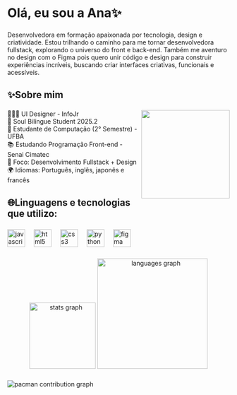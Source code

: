 <h1 align="left">Olá, eu sou a Ana✨</h1>

###

<p align="left">Desenvolvedora em formação apaixonada por tecnologia, design e criatividade. Estou trilhando o caminho para me tornar desenvolvedora fullstack, explorando o universo do front e back-end. Também me aventuro no design com o Figma pois quero unir código e design para construir experiências incríveis, buscando criar interfaces criativas, funcionais e acessíveis. </p>

###

<h2 align="left">✨Sobre mim</h2>

###

<img align="right" height="200" src="https://media1.tenor.com/m/1VEnfKkMGikAAAAd/lofi-girl-music.gif"  />

###

<p align="left">👩🏽‍💻 UI Designer - InfoJr <br>🌟 Soul Bilíngue Student 2025.2 <br>🚀 Estudante de Computação (2° Semestre) - UFBA <br>📚 Estudando Programação Front-end - Senai Cimatec <br>🎯 Foco: Desenvolvimento Fullstack + Design <br>🌍 Idiomas: Português, inglês, japonês e francês </p>

###

<h2 align="left">🌐Linguagens e tecnologias que utilizo:</h2>

###

<div align="left">
  <img src="https://cdn.jsdelivr.net/gh/devicons/devicon/icons/javascript/javascript-original.svg" height="40" alt="javascript logo"  />
  <img width="12" />
  <img src="https://cdn.jsdelivr.net/gh/devicons/devicon/icons/html5/html5-original.svg" height="40" alt="html5 logo"  />
  <img width="12" />
  <img src="https://cdn.jsdelivr.net/gh/devicons/devicon/icons/css3/css3-original.svg" height="40" alt="css3 logo"  />
  <img width="12" />
  <img src="https://cdn.jsdelivr.net/gh/devicons/devicon/icons/python/python-original.svg" height="40" alt="python logo"  />
  <img width="12" />
  <img src="https://cdn.jsdelivr.net/gh/devicons/devicon/icons/figma/figma-original.svg" height="40" alt="figma logo"  />
</div>

###

<div align="center">
  <img src="https://github-readme-stats.vercel.app/api?username=alro25&hide_title=false&hide_rank=false&show_icons=true&include_all_commits=true&count_private=true&disable_animations=false&theme=dracula&locale=en&hide_border=false" height="150" alt="stats graph"  />
  <img src="https://github-readme-stats.vercel.app/api/top-langs?username=alro25&locale=en&hide_title=false&layout=compact&card_width=320&langs_count=5&theme=dracula&hide_border=false" height="250" alt="languages graph"  />
</div>

###

<picture>
  <source media="(prefers-color-scheme: dark)" srcset="https://raw.githubusercontent.com/alro25/alro25/output/pacman-contribution-graph-dark.svg">
  <source media="(prefers-color-scheme: light)" srcset="https://raw.githubusercontent.com/analro25/alro25/output/pacman-contribution-graph.svg">
  <img alt="pacman contribution graph" src="https://raw.githubusercontent.com/maurodesouz/alro25/output/pacman-contribution-graph.svg">
</picture>

###
